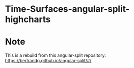 # Time-Surfaces-angular-split-highcharts

# Note
This is a rebuild from this angular-split repository:
https://bertrandg.github.io/angular-split/#/
